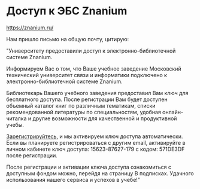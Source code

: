 Доступ к ЭБС Znanium
========================

https://znanium.ru/

Нам пришло письмо на общую почту, цитирую:

"Университету предоставили доступ к электронно-библиотечной системе Znanium.

Информируем Вас о том, что Ваше учебное заведение Московский технический университет связи и информатики подключено к электронно-библиотечной системе Znanium.

Библиотекарь Вашего учебного заведения предоставил Вам ключ для бесплатного доступа. После регистрации Вам будет доступен объемный каталог книг по различным тематикам, списки рекомендованной литературы по специальностям, удобная онлайн-читалка и другие возможности для качественной и продуктивной учебы.

[Зарегистрируйтесь](https://znanium.ru/site/signup?email=czopm%40mtuci.ru), и мы активируем ключ доступа автоматически.
Если вы планируете регистрироваться с другим email, активируйте в личном кабинете ключ доступа: 15623-87627-179 с кодом: 571DE3DF после регистрации.

После регистрации и активации ключа доступа ознакомиться с доступным фондом можно, перейдя на страницу В подписках.
Удачного использования нашего сервиса и успехов в учебе!"